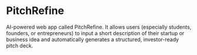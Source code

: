# PitchRefine
AI-powered web app called PitchRefine. It allows users (especially students, founders, or entrepreneurs) to input a short description of their startup or business idea and automatically generates a structured, investor-ready pitch deck.
